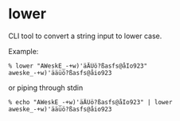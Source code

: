 # lower
CLI tool to convert a string input to lower case.

Example:

```
% lower "AWeskE_-+w)'äÄÜö?ßasfs@åIo923"
aweske_-+w)'ääüö?ßasfs@åio923
```
or piping through stdin
```
% echo "AWeskE_-+w)'äÄÜö?ßasfs@åIo923" | lower
aweske_-+w)'ääüö?ßasfs@åio923
```
